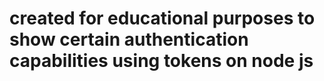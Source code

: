 # created for educational purposes to show certain authentication capabilities using tokens on node js